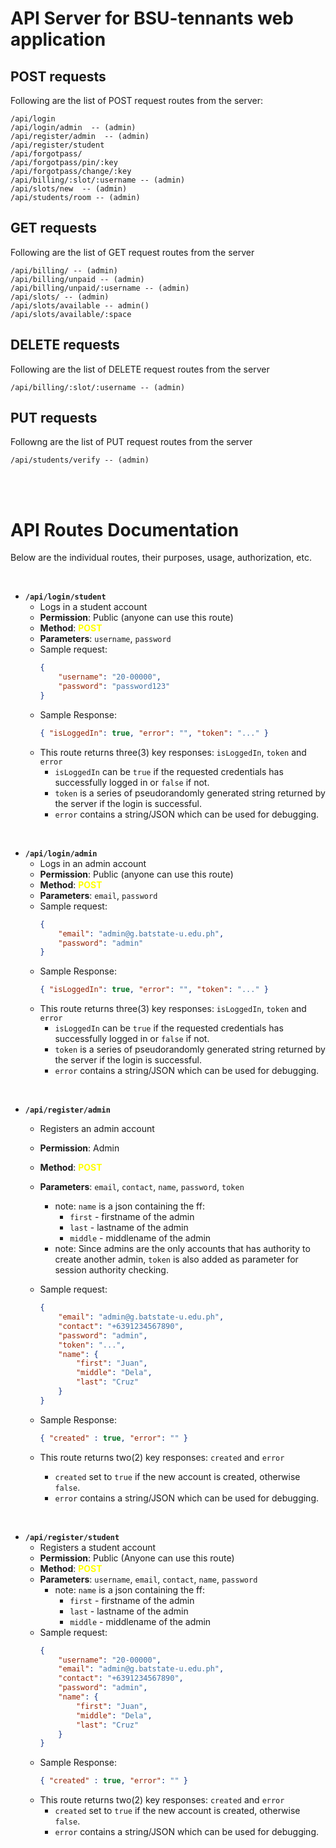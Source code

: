 # API Server for BSU-tennants web application
## POST requests
Following are the list of POST request routes from the server:

```
/api/login
/api/login/admin  -- (admin)
/api/register/admin  -- (admin)
/api/register/student
/api/forgotpass/
/api/forgotpass/pin/:key
/api/forgotpass/change/:key
/api/billing/:slot/:username -- (admin)
/api/slots/new  -- (admin)
/api/students/room -- (admin)
```

## GET requests
Following are the list of GET request routes from the server
```
/api/billing/ -- (admin)
/api/billing/unpaid -- (admin)
/api/billing/unpaid/:username -- (admin)
/api/slots/ -- (admin)
/api/slots/available -- admin()
/api/slots/available/:space
```

## DELETE requests
Following are the list of DELETE request routes from the server
```
/api/billing/:slot/:username -- (admin)
```

## PUT requests
Followng are the list of PUT request routes from the server
```
/api/students/verify -- (admin)
```

<br><br>

# API Routes Documentation
Below are the individual routes, their purposes, usage, authorization, etc.

<br>

- **`/api/login/student`**
  - Logs in a student account
  - **Permission**: Public (anyone can use this route)
  - **Method**: <b style="color: yellow">POST</b>
  - **Parameters**: `username`, `password`
  - Sample request:
    ```json
    {
        "username": "20-00000",
        "password": "password123"
    }
    ```
  - Sample Response:
    ```json
    { "isLoggedIn": true, "error": "", "token": "..." }
    ```
  - This route returns three(3) key responses: `isLoggedIn`, `token` and `error`
    - `isLoggedIn` can be `true` if the requested credentials has successfully logged in or `false` if not.
    - `token` is a series of pseudorandomly generated string returned by the server if the login is successful.
    - `error` contains a string/JSON which can be used for debugging.

<br>

- **`/api/login/admin`**
  - Logs in an admin account
  - **Permission**: Public (anyone can use this route)
  - **Method**: <b style="color: yellow">POST</b>
  - **Parameters**: `email`, `password`
  - Sample request:
    ```json
    {
        "email": "admin@g.batstate-u.edu.ph",
        "password": "admin"
    }
    ```
  - Sample Response:
    ```json
    { "isLoggedIn": true, "error": "", "token": "..." }
    ```
  - This route returns three(3) key responses: `isLoggedIn`, `token` and `error`
    - `isLoggedIn` can be `true` if the requested credentials has successfully logged in or `false` if not.
    - `token` is a series of pseudorandomly generated string returned by the server if the login is successful.
    - `error` contains a string/JSON which can be used for debugging.

<br>

- **`/api/register/admin`**
  - Registers an admin account
  - **Permission**: Admin
  - **Method**: <b style="color: yellow">POST</b>
  - **Parameters**: `email`, `contact`, `name`, `password`, `token`
    - note: `name` is a json containing the ff:
      - `first` - firstname of the admin
      - `last` - lastname of the admin
      - `middle` - middlename of the admin
    - note: Since admins are the only accounts that has authority to create another admin, `token` is also added as parameter for session authority checking.

  - Sample request:
    ```json
    {
        "email": "admin@g.batstate-u.edu.ph",
        "contact": "+6391234567890",
        "password": "admin",
        "token": "...",
        "name": {
            "first": "Juan",
            "middle": "Dela",
            "last": "Cruz"
        }
    }
    ```
  - Sample Response:
    ```json
    { "created" : true, "error": "" }
    ```
  - This route returns two(2) key responses: `created` and `error`
    - `created` set to `true` if the new account is created, otherwise `false`.
    - `error` contains a string/JSON which can be used for debugging.


<br>

- **`/api/register/student`**
  - Registers a student account
  - **Permission**: Public (Anyone can use this route)
  - **Method**: <b style="color: yellow">POST</b>
  - **Parameters**: `username`, `email`, `contact`, `name`, `password`
    - note: `name` is a json containing the ff:
      - `first` - firstname of the admin
      - `last` - lastname of the admin
      - `middle` - middlename of the admin
  - Sample request:
    ```json
    {
        "username": "20-00000",
        "email": "admin@g.batstate-u.edu.ph",
        "contact": "+6391234567890",
        "password": "admin",
        "name": {
            "first": "Juan",
            "middle": "Dela",
            "last": "Cruz"
        }
    }
    ```
  - Sample Response:
    ```json
    { "created" : true, "error": "" }
    ```
  - This route returns two(2) key responses: `created` and `error`
    - `created` set to `true` if the new account is created, otherwise `false`.
    - `error` contains a string/JSON which can be used for debugging.